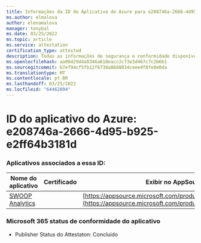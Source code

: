 ```yaml
---
title: Informações da ID do Aplicativo do Azure para e208746a-2666-4d95-b925-e2ff64b3181d
ms.author: elmalova
author: elenamalova
manager: tonybal
ms.date: 03/25/2022
ms.topic: article
ms.service: attestation
certification_type: attested
description: Todas as informações de segurança e conformidade disponíveis para e208746a-2666-4d95-b925-e2ff64b3181d.
ms.openlocfilehash: aa06d29d4a8346a618eacc2c73e3d467c7c2b6b1
ms.sourcegitcommit: b7ef94cf5fb12f6730a8688834ceee4f8fe8e0da
ms.translationtype: MT
ms.contentlocale: pt-BR
ms.lasthandoff: 03/25/2022
ms.locfileid: "64462894"
---
```

# <a name="azure-app-id-e208746a-2666-4d95-b925-e2ff64b3181d"></a>ID do aplicativo do Azure: e208746a-2666-4d95-b925-e2ff64b3181d


### <a name="apps-associated-with-this-id"></a>Aplicativos associados a essa ID:
| **Nome do aplicativo** | **Certificado** | **Exibir no AppSource** |
|--------------|---------------|-----------------------|
| [SWOOP Analytics](../forward/WA200000877.md) |  | [https://appsource.microsoft.com/product/office/WA200000877](https://appsource.microsoft.com/product/office/WA200000877) |

### <a name="microsoft-365-app-compliance-status"></a>Microsoft 365 status de conformidade do aplicativo
- Publisher Status do Attestaton: Concluído
